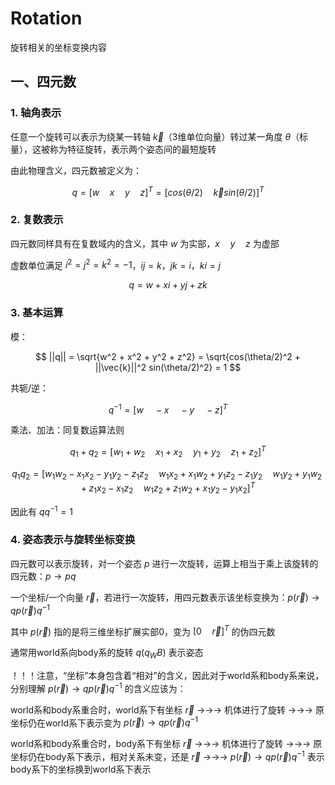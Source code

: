 # Rotation
旋转相关的坐标变换内容

## 一、四元数

### 1. 轴角表示

任意一个旋转可以表示为绕某一转轴 $`\vec{k}`$（3维单位向量）转过某一角度 $`\theta`$（标量），这被称为特征旋转，表示两个姿态间的最短旋转

由此物理含义，四元数被定义为：

$$
q = [w \quad x \quad y \quad z]^T = [cos(\theta/2) \quad \vec{k} sin(\theta/2)]^T
$$

### 2. 复数表示

四元数同样具有在复数域内的含义，其中 $`w`$ 为实部，$`x \quad y \quad z`$ 为虚部

虚数单位满足 $`i^2 = j^2 = k^2 = -1`$，$`i j = k`$，$`j k = i`$，$`k i = j`$

$$
q = w + x i + y j + z k
$$

### 3. 基本运算

模：

$$
||q|| = \sqrt{w^2 + x^2 + y^2 + z^2} = \sqrt{cos(\theta/2)^2 + ||\vec{k}||^2 sin(\theta/2)^2} = 1
$$

共轭/逆：

$$
q^{-1} = [w \quad -x \quad -y \quad -z]^T
$$

乘法、加法：同复数运算法则

$$
q_1 + q_2 = [w_1 + w_2 \quad x_1 + x_2 \quad y_1 + y_2 \quad z_1 + z_2]^T
$$

$$
q_1 q_2 = [w_1 w_2 - x_1 x_2 - y_1 y_2 - z_1 z_2 \quad w_1 x_2 + x_1 w_2 + y_1 z_2 - z_1 y_2 \quad w_1 y_2 + y_1 w_2 + z_1 x_2 - x_1 z_2 \quad w_1 z_2 + z_1 w_2 + x_1 y_2 - y_1 x_2]^T
$$

因此有 $`q q^{-1} = 1`$

### 4. 姿态表示与旋转坐标变换

四元数可以表示旋转，对一个姿态 $`p`$ 进行一次旋转，运算上相当于乘上该旋转的四元数：$`p \rightarrow p q`$

一个坐标/一个向量 $`\vec{r}`$，若进行一次旋转，用四元数表示该坐标变换为：$`p(\vec{r}) \rightarrow q p(\vec{r}) q^{-1}`$

其中 $`p(\vec{r})`$ 指的是将三维坐标扩展实部0，变为 $`[0 \quad \vec{r}]^T`$ 的伪四元数

通常用world系向body系的旋转 $`q(q_WB)`$ 表示姿态

！！！注意，“坐标”本身包含着“相对”的含义，因此对于world系和body系来说，分别理解 $`p(\vec{r}) \rightarrow q p(\vec{r}) q^{-1}`$ 的含义应该为：

world系和body系重合时，world系下有坐标 $`\vec{r}`$ →→→ 机体进行了旋转 →→→ 原坐标仍在world系下表示变为 $`p(\vec{r}) \rightarrow q p(\vec{r}) q^{-1}`$

world系和body系重合时，body系下有坐标 $`\vec{r}`$ →→→ 机体进行了旋转 →→→ 原坐标仍在body系下表示，相对关系未变，还是 $`\vec{r}`$ →→→ $`p(\vec{r}) \rightarrow q p(\vec{r}) q^{-1}`$ 表示body系下的坐标换到world系下表示






